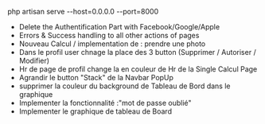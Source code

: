 php artisan serve --host=0.0.0.0 --port=8000


 
* Delete the Authentification Part with Facebook/Google/Apple
* Errors & Success handling to all other actions of pages
* Nouveau Calcul / implementation de : prendre une photo 
* Dans le profil user chnage la place des 3 button (Supprimer / Autoriser / Modifier)
* Hr de page de profil change la en couleur de Hr de la Single Calcul Page
* Agrandir le button "Stack" de la Navbar PopUp
* supprimer la couleur du background de Tableau de Bord dans le graphique 
* Implementer la fonctionnalité :"mot de passe oublié" 
* Implementer le graphique de tableau de Board